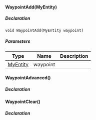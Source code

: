 #### WaypointAdd(MyEntity)

##### Declaration

```
void WaypointAdd(MyEntity waypoint)
```

##### Parameters

| Type | Name | Description |
| --- | --- | --- |
| [MyEntity](https://keensoftwarehouse.github.io/SpaceEngineersModAPI/api/VRage.Game.Entity.MyEntity.html) | waypoint |     |

#### WaypointAdvanced()

##### Declaration

#### WaypointClear()

##### Declaration